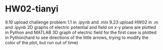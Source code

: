 # HW02-tianyi

9.19 upload challenge problem 1.1 in .ipynb and .mlx
9.23 upload HW02 in .m and .ipynb
     2D graphs of electric potential and field on x-y plane are plotted in Python and MATLAB
     3D graph of electric field for the first case is plotted in Python(hard to see directions of the little arrows, trying to modify the color of the plot, but run out of time)
